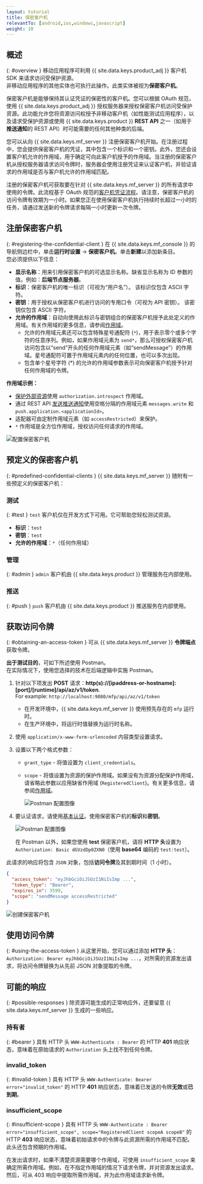 ```yaml
---
layout: tutorial
title: 保密客户机
relevantTo: [android,ios,windows,javascript]
weight: 10
---
```

<!-- NLS_CHARSET=UTF-8 -->
## 概述
{: #overview }
移动应用程序可利用 {{ site.data.keys.product_adj }} 客户机 SDK 来请求访问受保护资源。  
非移动应用程序的其他实体也可执行此操作。此类实体被视为**保密客户机**。

保密客户机是能够保持其认证凭证的保密性的客户机。您可以根据 OAuth 规范，使用 {{ site.data.keys.product_adj }} 授权服务器来授权保密客户机访问受保护资源。此功能允许您将资源访问权授予非移动客户机（如性能测试应用程序），以及请求受保护资源或使用 {{ site.data.keys.product }} **REST API** 之一（如用于**推送通知**的 REST API）时可能需要的任何其他种类的后端。

您可以从向 {{ site.data.keys.mf_server }} 注册保密客户机开始。在注册过程中，您会提供保密客户机的凭证，其中包含一个标识和一个密钥。此外，您还会设置客户机允许的作用域，用于确定可向此客户机授予的作用域。当注册的保密客户机从授权服务器请求访问令牌时，服务器会使用注册凭证来认证客户机，并验证请求的作用域是否与客户机允许的作用域匹配。

注册的保密客户机可获取要在针对 {{ site.data.keys.mf_server }} 的所有请求中使用的令牌。此流程基于 OAuth 规范的[客户机凭证流程](https://tools.ietf.org/html/rfc6749#section-1.3.4)。请注意，保密客户机的访问令牌有效期为一小时。如果您正在使用保密客户机执行持续时长超过一小时的任务，请通过发送新的令牌请求每隔一小时更新一次令牌。

## 注册保密客户机
{: #registering-the-confidential-client }
在 {{ site.data.keys.mf_console }} 的导航侧边栏中，单击**运行时设置** → **保密客户机**。单击**新建**以添加新条目。  
您必须提供以下信息：

- **显示名称**：用来引用保密客户机的可选显示名称。缺省显示名称为 ID 参数的值。例如：**后端节点服务器**。
- **标识**：保密客户机的唯一标识（可视为“用户名”）。
  该标识仅包含 ASCII 字符。
- **密钥**：用于授权从保密客户机进行访问的专用口令（可视为 API 密钥）。
  该密钥仅包含 ASCII 字符。
- **允许的作用域**：自动向使用此标识与密钥组合的保密客户机授予此处定义的作用域。有关作用域的更多信息，请参阅[作用域](../#scopes)。
    - 允许的作用域元素还可以包含特殊星号通配符 (`*`)，用于表示零个或多个字符的任意序列。例如，如果作用域元素为 `send*`，那么可授权保密客户机访问包含以“send”开头的任何作用域元素（如“sendMessage”）的作用域。星号通配符可置于作用域元素内的任何位置，也可以多次出现。 
    - 包含单个星号字符 (*) 的允许的作用域参数表示可向保密客户机授予针对任何作用域的令牌。

**作用域示例：**

- [保护外部资源](../protecting-external-resources)使用 `authorization.introspect` 作用域。
- 通过 REST API [发送推送通知](../../notifications/sending-notifications)使用空格分隔的作用域元素  `messages.write` 和 `push.application.<applicationId>`。
- 适配器可由定制作用域元素（如 `accessRestricted`）来保护。
- `*` 作用域是全方位作用域，授权访问任何请求的作用域。

<img class="gifplayer" alt="配置保密客户机" src="push-confidential-client.png"/>

## 预定义的保密客户机
{: #predefined-confidential-clients }
{{ site.data.keys.mf_server }} 随附有一些预定义的保密客户机：

### 测试
{: #test }
`test` 客户机仅在开发方式下可用。它可帮助您轻松测试资源。

- **标识**：`test`
- **密钥**：`test`
- **允许的作用域**：`*`（任何作用域）

### 管理
{: #admin }
`admin` 客户机由 {{ site.data.keys.product }} 管理服务在内部使用。

### 推送
{: #push }
`push` 客户机由 {{ site.data.keys.product }} 推送服务在内部使用。

## 获取访问令牌
{: #obtaining-an-access-token }
可从 {{ site.data.keys.mf_server }} **令牌端点**获取令牌。  

**出于测试目的**，可如下所述使用 Postman。  
在实际情况下，使用您选择的技术在后端逻辑中实施 Postman。

1.  针对以下项发出 **POST** 请求：**http(s)://[ipaddress-or-hostname]:[port]/[runtime]/api/az/v1/token**.  
    For example: `http://localhost:9080/mfp/api/az/v1/token`
    - 在开发环境中，{{ site.data.keys.mf_server }} 使用预先存在的 `mfp` 运行时。  
    - 在生产环境中，将运行时值替换为运行时名称。

2.  使用 `application/x-www-form-urlencoded` 内容类型设置请求。  
3.  设置以下两个格式参数：
    - `grant_type` - 将值设置为 `client_credentials`。
    - `scope` - 将值设置为资源的保护作用域。如果没有为资源分配保护作用域，请省略此参数以应用缺省作用域 (`RegisteredClient`)。有关更多信息，请参阅[作用域](../../authentication-and-security/#scopes)。

       ![Postman 配置图像](confidential-client-steps-1-3.png)

4.  要认证请求，请使用[基本认证](https://en.wikipedia.org/wiki/Basic_access_authentication#Client_side)。使用保密客户机的**标识**和**密钥**。

    ![Postman 配置图像](confidential-client-step-4.png)

    在 Postman 以外，如果您使用 **test** 保密客户机，请将 **HTTP 头**设置为 `Authorization: Basic dGVzdDp0ZXN0`（使用 **base64** 编码的 `test:test`）。

此请求的响应将包含 `JSON` 对象，包括**访问令牌**及其到期时间（1 小时）。

```json
{
  "access_token": "eyJhbGciOiJSUzI1NiIsImp ...",
  "token_type": "Bearer",
  "expires_in": 3599,
  "scope": "sendMessage accessRestricted"
}
```

![创建保密客户机](confidential-client-access-token.png)

## 使用访问令牌
{: #using-the-access-token }
从这里开始，您可以通过添加 **HTTP 头**：`Authorization: Bearer eyJhbGciOiJSUzI1NiIsImp ...`，对所需的资源发出请求，将访问令牌替换为从先前 JSON 对象提取的令牌。

## 可能的响应
{: #possible-responses }
除资源可能生成的正常响应外，还要留意 {{ site.data.keys.mf_server }} 生成的一些响应。

### 持有者
{: #bearer }
具有 HTTP 头 `WWW-Authenticate : Bearer` 的 HTTP **401** 响应状态，意味着在原始请求的 `Authorization` 头上找不到任何令牌。

### invalid_token
{: #invalid-token }
具有 HTTP 头 `WWW-Authenticate: Bearer error="invalid_token"` 的 HTTP **401** 响应状态，意味着已发送的令牌**无效**或**已到期**。

### insufficient_scope
{: #insufficient-scope }
具有 HTTP 头 `WWW-Authenticate : Bearer error="insufficient_scope", scope="RegisteredClient scopeA scopeB"` 的 HTTP **403** 响应状态，意味着初始请求中的令牌与此资源所需的作用域不匹配。此头还包含预期的作用域。

在发出请求时，如果不清楚资源需要哪个作用域，可使用 `insufficient_scope` 来确定所需作用域。例如，在不指定作用域的情况下请求令牌，并对资源发出请求。然后，可从 403 响应中提取所需作用域，并为此作用域请求新令牌。

